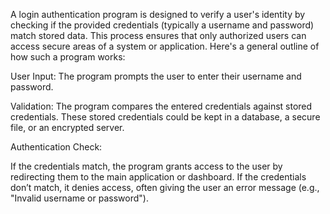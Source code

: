 A login authentication program is designed to verify a user's identity by checking if the provided credentials (typically a username and password) match stored data. 
This process ensures that only authorized users can access secure areas of a system or application. Here's a general outline of how such a program works:

User Input: The program prompts the user to enter their username and password.

Validation: The program compares the entered credentials against stored credentials. These stored credentials could be kept in a database, a secure file, or an encrypted server.

Authentication Check:

If the credentials match, the program grants access to the user by redirecting them to the main application or dashboard.
If the credentials don’t match, it denies access, often giving the user an error message (e.g., "Invalid username or password").
